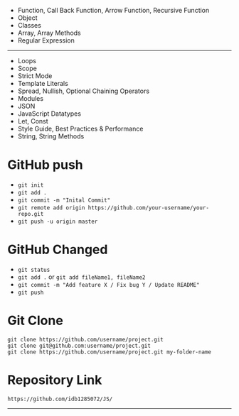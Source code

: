 - Function, Call Back Function, Arrow Function, Recursive Function
- Object
- Classes
- Array, Array Methods
- Regular Expression

---

- Loops
- Scope
- Strict Mode
- Template Literals
- Spread, Nullish, Optional Chaining Operators
- Modules
- JSON
- JavaScript Datatypes
- Let, Const
- Style Guide, Best Practices & Performance
- String, String Methods


# GitHub push

- `git init`
- `git add .`
- `git commit -m "Inital Commit"`
- `git remote add origin https://github.com/your-username/your-repo.git`
- `git push -u origin master`

# GitHub Changed

- `git status`
- `git add .` or `git add fileName1, fileName2`
- `git commit -m "Add feature X / Fix bug Y / Update README"`
- `git push`

# Git Clone

```bush
git clone https://github.com/username/project.git
git clone git@github.com:username/project.git
git clone https://github.com/username/project.git my-folder-name
```

# Repository Link

`https://github.com/idb1285072/JS/`


---